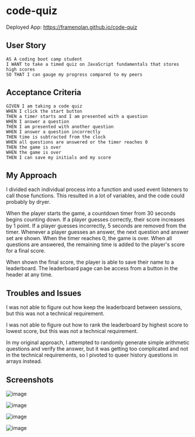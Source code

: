 # code-quiz

Deployed App: https://framenolan.github.io/code-quiz

## User Story

```
AS A coding boot camp student
I WANT to take a timed quiz on JavaScript fundamentals that stores high scores
SO THAT I can gauge my progress compared to my peers
```

## Acceptance Criteria

```
GIVEN I am taking a code quiz
WHEN I click the start button
THEN a timer starts and I am presented with a question
WHEN I answer a question
THEN I am presented with another question
WHEN I answer a question incorrectly
THEN time is subtracted from the clock
WHEN all questions are answered or the timer reaches 0
THEN the game is over
WHEN the game is over
THEN I can save my initials and my score
```

## My Approach

I divided each individual process into a function and used event listeners to call those functions. This resulted in a lot of variables, and the code could probably by dryer.

When the player starts the game, a countdown timer from 30 seconds begins counting down. If a player guesses correctly, their score increases by 1 point. If a player guesses incorrectly, 5 seconds are removed from the timer. Whenever a player guesses an answer, the next question and answer set are shown. When the timer reaches 0, the game is over. When all questions are answered, the remaining time is added to the player's score for a final score.

When shown the final score, the player is able to save their name to a leaderboard. The leaderboard page can be access from a button in the header at any time.

## Troubles and Issues

I was not able to figure out how keep the leaderboard between sessions, but this was not a technical requirement.

I was not able to figure out how to rank the leaderboard by highest score to lowest score, but this was not a technical requirement.

In my original approach, I attempted to randomly generate simple arithmetic questions and verify the answer, but it was getting too complicated and not in the technical requirements, so I pivoted to queer history questions in arrays instead.

## Screenshots
![image](https://user-images.githubusercontent.com/101062909/161665495-15577013-f9f8-4bb9-949c-f1a151148321.png)

![image](https://user-images.githubusercontent.com/101062909/161665522-e63849ef-9b5b-487c-a4c5-3a595c263c8f.png)

![image](https://user-images.githubusercontent.com/101062909/161665559-97def15e-b352-40e5-987f-edc01f031f9c.png)

![image](https://user-images.githubusercontent.com/101062909/161665589-0f6cfc9f-eb5c-4af4-8fe1-50a3784cff5d.png)

